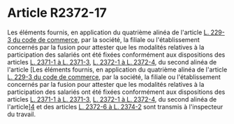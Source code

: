 # Article R2372-17

Les éléments fournis, en application du quatrième alinéa de l'article [L. 229-3 du code de commerce][1], par la société, la filiale ou l'établissement concernés par la fusion pour attester que les modalités relatives à la participation des salariés ont été fixées conformément aux dispositions des articles [L. 2371-1 à L. 2371-3][2], [L. 2372-1 à L. 2372-4][3], du second alinéa de l'article [Les éléments fournis, en application du quatrième alinéa de l'article [L. 229-3 du code de commerce][1], par la société, la filiale ou l'établissement concernés par la fusion pour attester que les modalités relatives à la participation des salariés ont été fixées conformément aux dispositions des articles [L. 2371-1 à L. 2371-3][2], [L. 2372-1 à L. 2372-4][3], du second alinéa de l'article][4] et des articles [L. 2372-6 à L. 2374-2][5] sont transmis à l'inspecteur du travail.

 [1]: /affichCodeArticle.do?cidTexte=LEGITEXT000005634379&idArticle=LEGIARTI000006228728&dateTexte=&categorieLien=cid
 [2]: /affichCodeArticle.do?cidTexte=LEGITEXT000006072050&idArticle=LEGIARTI000018046652&dateTexte=&categorieLien=cid
 [3]: /affichCodeArticle.do?cidTexte=LEGITEXT000006072050&idArticle=LEGIARTI000019118951&dateTexte=&categorieLien=cid
 [4]: /affichCodeArticle.do?cidTexte=LEGITEXT000006072050&idArticle=LEGIARTI000019118966&dateTexte=&categorieLien=cid
 [5]: /affichCodeArticle.do?cidTexte=LEGITEXT000006072050&idArticle=LEGIARTI000019118970&dateTexte=&categorieLien=cid